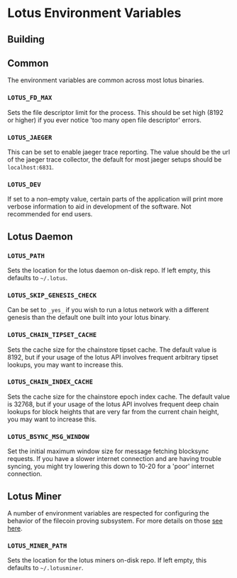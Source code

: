 # Lotus Environment Variables

## Building

## Common

The environment variables are common across most lotus binaries.

### `LOTUS_FD_MAX`

Sets the file descriptor limit for the process. This should be set high (8192
or higher) if you ever notice 'too many open file descriptor' errors.

### `LOTUS_JAEGER`

This can be set to enable jaeger trace reporting. The value should be the url
of the jaeger trace collector, the default for most jaeger setups should be
`localhost:6831`.

### `LOTUS_DEV`

If set to a non-empty value, certain parts of the application will print more
verbose information to aid in development of the software. Not recommended for
end users.

## Lotus Daemon

### `LOTUS_PATH`

Sets the location for the lotus daemon on-disk repo. If left empty, this defaults to `~/.lotus`.

### `LOTUS_SKIP_GENESIS_CHECK`

Can be set to `_yes_` if you wish to run a lotus network with a different
genesis than the default one built into your lotus binary.

### `LOTUS_CHAIN_TIPSET_CACHE`

Sets the cache size for the chainstore tipset cache. The default value is 8192,
but if your usage of the lotus API involves frequent arbitrary tipset lookups,
you may want to increase this.

### `LOTUS_CHAIN_INDEX_CACHE`

Sets the cache size for the chainstore epoch index cache. The default value is 32768,
but if your usage of the lotus API involves frequent deep chain lookups for
block heights that are very far from the current chain height, you may want to
increase this.


### `LOTUS_BSYNC_MSG_WINDOW`

Set the initial maximum window size for message fetching blocksync requests. If
you have a slower internet connection and are having trouble syncing, you might
try lowering this down to 10-20 for a 'poor' internet connection.

## Lotus Miner

A number of environment variables are respected for configuring the behavior of the filecoin proving subsystem. For more details on those [see here](https://github.com/filecoin-project/rust-fil-proofs/#settings).

### `LOTUS_MINER_PATH`

Sets the location for the lotus miners on-disk repo. If left empty, this defaults to `~/.lotusminer`.


